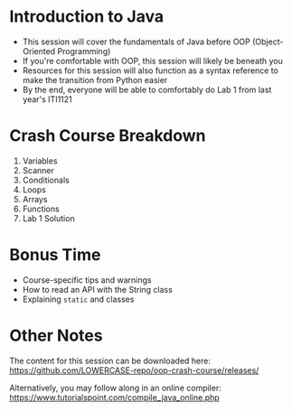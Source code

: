 # Introduction to Java
- This session will cover the fundamentals of Java before OOP (Object-Oriented Programming)
- If you're comfortable with OOP, this session will likely be beneath you
- Resources for this session will also function as a syntax reference to make the transition from Python easier
- By the end, everyone will be able to comfortably do Lab 1 from last year's ITI1121

# Crash Course Breakdown
1. Variables
2. Scanner
3. Conditionals
4. Loops
5. Arrays
6. Functions
7. Lab 1 Solution

# Bonus Time
- Course-specific tips and warnings
- How to read an API with the String class
- Explaining `static` and classes

# Other Notes
The content for this session can be downloaded here:
https://github.com/LOWERCASE-repo/oop-crash-course/releases/

Alternatively, you may follow along in an online compiler:
https://www.tutorialspoint.com/compile_java_online.php
